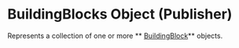 
# BuildingBlocks Object (Publisher)

Represents a collection of one or more  ** [BuildingBlock](e0ffded4-2fc7-b163-a12b-a06cf75c2826.md)** objects.

